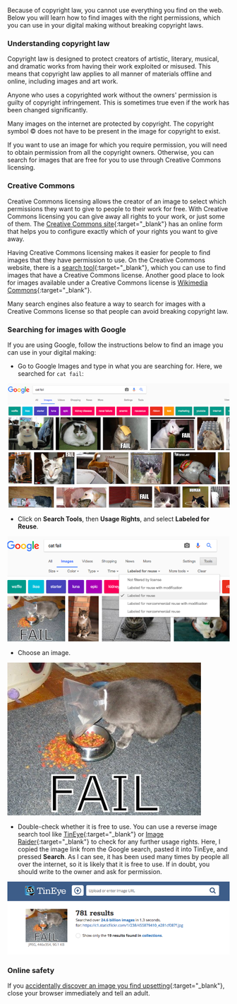 Because of copyright law, you cannot use everything you find on the web. Below you will learn how to find images with the right permissions, which you can use in your digital making without breaking copyright laws.

### Understanding copyright law

Copyright law is designed to protect creators of artistic, literary, musical, and dramatic works from having their work exploited or misused. This means that copyright law applies to all manner of materials offline and online, including images and art work.

Anyone who uses a copyrighted work without the owners' permission is guilty of copyright infringement. This is sometimes true even if the work has been changed significantly.

Many images on the internet are protected by copyright. The copyright symbol © does not have to be present in the image for copyright to exist.

If you want to use an image for which you require permission, you will need to obtain permission from all the copyright owners. Otherwise, you can search for images that are free for you to use through Creative Commons licensing.

### Creative Commons

Creative Commons licensing allows the creator of an image to select which permissions they want to give to people to their work for free. With Creative Commons licensing you can give away all rights to your work, or just some of them. The [Creative Commons site](https://creativecommons.org/){:target="_blank"} has an online form that helps you to configure exactly which of your rights you want to give away.

Having Creative Commons licensing makes it easier for people to find images that they have permission to use. On the Creative Commons website, there is a [search tool](https://search.creativecommons.org/){:target="_blank"}, which you can use to find images that have a Creative Commons license. Another good place to look for images available under a Creative Commons license is [Wikimedia Commons](https://commons.wikimedia.org/wiki/Main_Page){:target="_blank"}.

Many search engines also feature a way to search for images with a Creative Commons license so that people can avoid breaking copyright law.

### Searching for images with Google

If you are using Google, follow the instructions below to find an image you can use in your digital making:

+ Go to Google Images and type in what you are searching for. Here, we searched for `cat fail`:

![Cat Fail Search](images/catfailsearch.png)

+ Click on **Search Tools**, then **Usage Rights**, and select **Labeled for Reuse**.

![Labeled for Reuse](images/labeledforreuse.png)

+ Choose an image.

![Cat Fail](images/catfail.png)

+ Double-check whether it is free to use. You can use a reverse image search tool like [TinEye](https://www.tineye.com/){:target="_blank"} or [Image Raider](https://www.imageraider.com/){:target="_blank"} to check for any further usage rights. Here, I copied the image link from the Google search, pasted it into TinEye, and pressed **Search**. As I can see, it has been used many times by people all over the internet, so it is likely that it is free to use. If in doubt, you should write to the owner and ask for permission.

![Reverse Search](images/reversesearch.png)

### Online safety

If you [accidentally discover an image you find upsetting](https://www.thinkuknow.co.uk/11_13/Need-advice/Things-you-see-online/){:target="_blank"}, close your browser immediately and tell an adult.
